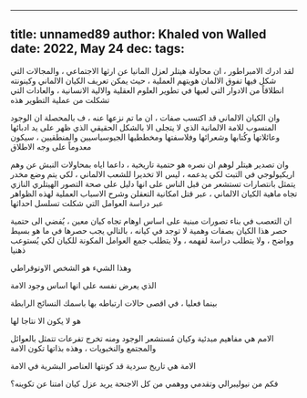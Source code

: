 
---
title: unnamed89
author: Khaled von Walled
date: 2022, May 24
dec:
tags:
---
لقد ادرك الامبراطور ، ان محاولة هيتلر لعزل المانيا عن ارثها الاجتماعي ، والمجالات التي شكل فيها تفوق الالمان هويتهم العملية ، حيث يمكن تعريف الكيان الالماني وكينونته انطلاقاً من الادوار التي لعبها في تطوير العلوم العقلية والالية الانسانية ، والعادات التي تشكلت من عملية التطوير هذه 

وان الكيان الالماني قد اكتسب صفات ، ان ما تم نزعها عنه ، ف بالمحصلة ان الوجود المنسوب للامة الالمانية الذي لا يتجلى الا بالشكل الحقيقي الذي ظهر على يد ادبائها وعائلاتها وكُتابها وشعرائها وفلاسفتها ومخططيها الجيوسياسيين والمنطقيين ، سيكون معدوماً على وجه الاطلاق

وان تصدير هيتلر لوهم ان نصره هو حتمية تاريخية ، داعما اياه بمحاولات النبش عن وهم اريكيولوجي في التبت لكي يدعمه  ، ليس الا تخديرا للشعب الالماني ، لكي يتم وضع مخدر يتمثل بانتصارات تستشعر من قبل الناس على انها دليل على صحة التصور الهيتلري النازي تجاه ماهية الكيان الالماني ، عبر قتل امكانية التعقلن وشرح الاسباب العملية لهذه الظواهر عبر دراسة العوامل التي شكلت تسلسل احداثها

ان التعصب في بناء تصورات مبنية على اساس اوهام تجاه كيان معين ، يُفضي الى حتمية حصر هذا الكيان بصفات وهمية لا توجد في كيانه ، بالتالي يجب حصرها في ما هو بسيط وواضح ، ولا يتطلب دراسة لفهمه ، ولا يتطلب جمع العوامل المكونة للكيان لكي يُستوعب ذهنيا

وهذا الشيء هو الشخص الاوتوقراطي

الذي يعرض نفسه على انها اساس وجود الامة

بينما فعليا ، في اقصى حالات ارتباطه بها باسمك النسائج الرابطة

هو لا يكون الا نتاجا لها

الامم هي مفاهيم مبدئية وكيان مُستشعر الوجود ومنه تخرج تفرعات تتمثل بالعوائل والمجتمع والنخبويات ، وهذه بذاتها تكون الامة

الامة هي تاريخ سردية قد كونتها العناصر البشرية في الامة


فكم من نيوليبرالي وتقدمي ووهمي من كل الاجنحة يريد عزل كيان امتنا عن تكوينه؟

